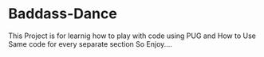 # Baddass-Dance

This Project is for learnig how to play with code 
using PUG and How to Use Same code for every separate section 
So Enjoy....
